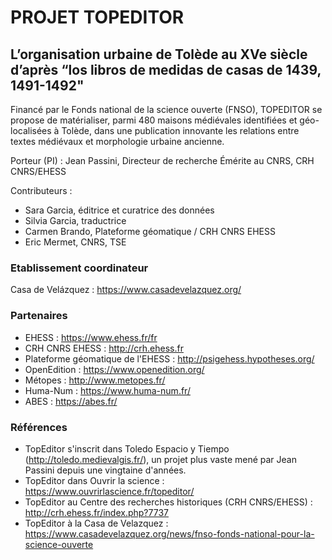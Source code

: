 # PROJET TOPEDITOR
## L’organisation urbaine de Tolède au XVe siècle d’après “los libros de medidas de casas de 1439, 1491-1492"
Financé par le Fonds national de la science ouverte (FNSO), TOPEDITOR se propose de matérialiser, parmi 480 maisons médiévales identifiées et géo-localisées à Tolède, dans une publication innovante les relations entre textes médiévaux et morphologie urbaine ancienne.

Porteur (PI) : Jean Passini, Directeur de recherche Émérite au CNRS, CRH CNRS/EHESS

Contributeurs :
- Sara Garcia, éditrice et curatrice des données
- Silvia Garcia, traductrice
- Carmen Brando, Plateforme géomatique / CRH CNRS EHESS
- Eric Mermet, CNRS, TSE
  
### Etablissement coordinateur
Casa de Velázquez : https://www.casadevelazquez.org/ 

### Partenaires
- EHESS : https://www.ehess.fr/fr
- CRH CNRS EHESS : http://crh.ehess.fr
- Plateforme géomatique de l'EHESS : http://psigehess.hypotheses.org/
- OpenEdition : https://www.openedition.org/
- Métopes : http://www.metopes.fr/ 
- Huma-Num : https://www.huma-num.fr/
- ABES : https://abes.fr/ 

### Références
- TopEditor s'inscrit dans Toledo Espacio y Tiempo (http://toledo.medievalgis.fr/), un projet plus vaste mené par Jean Passini depuis une vingtaine d'années.
- TopEditor dans Ouvrir la science : https://www.ouvrirlascience.fr/topeditor/ 
- TopEditor au Centre des recherches historiques (CRH CNRS/EHESS) : http://crh.ehess.fr/index.php?7737
- TopEditor à la Casa de Velazquez : https://www.casadevelazquez.org/news/fnso-fonds-national-pour-la-science-ouverte
